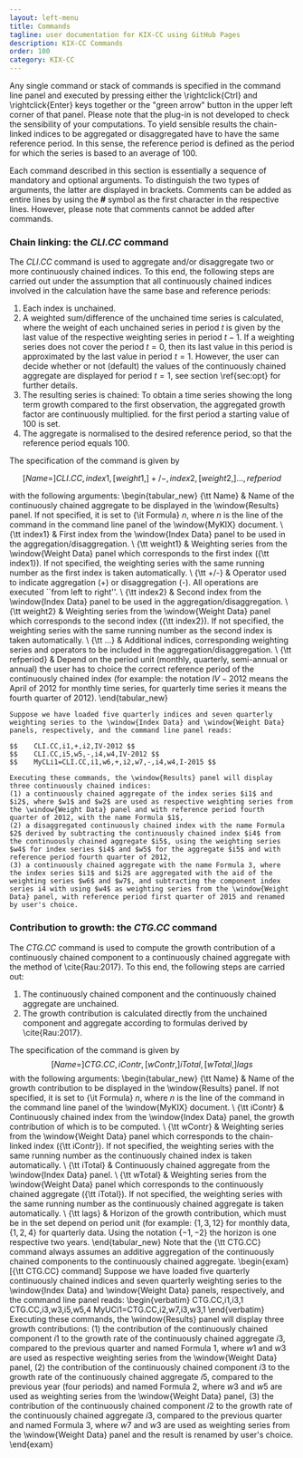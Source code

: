 ```yaml
---
layout: left-menu
title: Commands
tagline: user documentation for KIX-CC using GitHub Pages
description: KIX-CC Commands
order: 100
category: KIX-CC
---
```


Any single command or stack of commands is specified in the command line panel and executed by pressing either the \rightclick{Ctrl} and \rightclick{Enter} keys together or the "green arrow" button in the upper left corner of that panel.
Please note that the plug-in is not developed to check the sensibility of your computations. To yield sensible results the chain-linked indices to be aggregated or disaggregated have to have the same reference period. In this sense, the reference period is defined as the period for which the series is based to an average of 100.

Each command described in this section is essentially a sequence of mandatory and optional arguments. To distinguish the two types of arguments, the latter are displayed in brackets. Comments can be added as entire lines by using the **#** symbol as the first character in the respective lines. However, please note that comments cannot be added after commands.

### Chain linking: the *CLI.CC* command

The *CLI.CC* command is used to aggregate and/or disaggregate two or more continuously chained indices. To this end, the following steps are carried out under the assumption that all continuously chained indices involved in the calculation have the same base and reference periods:

1. Each index is unchained.
2. A weighted sum/difference of the unchained time series is calculated, where the weight of each unchained series in period $t$ is given by the last value of the respective weighting series in period $t-1$. If a weighting series does not cover the period $t = 0$, then its last value in this period is approximated by the last value in period $t = 1$. However, the user can decide whether or not (default) the values of the continuously chained aggregate are displayed for period $t = 1$, see section \ref{sec:opt} for further details.
3. The resulting series is chained: To obtain a time series showing the long term growth compared to the first observation, the aggregated growth factor are continuously multiplied. for the first period a starting value of 100 is set.
4. The aggregate is normalised to the desired reference period, so that the reference period equals 100.

The specification of the command is given by

$$ [Name=]CLI.CC,index1,[weight1,]+/-,index2,[weight2,]...,refperiod $$

with the following arguments:
\begin{tabular_new}
{\tt Name} & Name of the continuously chained aggregate to be displayed in the \window{Results} panel. If not specified, it is set to {\it Formula} $n$, where $n$ is the line of the command in the command line panel of the \window{MyKIX} document. \\
{\tt index1} & First index from the \window{Index Data} panel to be used in the aggregation/disaggregation. \\
{\tt weight1} & Weighting series from the \window{Weight Data} panel which corresponds to the first index ({\tt index1}). If not specified, the weighting series with the same running number as the first index is taken automatically. \\
{\tt +/-} & Operator used to indicate aggregation (+) or disaggregation (-). All operations are executed ``from left to right''. \\
{\tt index2} & Second index from the \window{Index Data} panel to be used in the aggregation/disaggregation. \\
{\tt weight2} & Weighting series from the \window{Weight Data} panel which corresponds to the second index ({\tt index2}). If not specified, the weighting series with the same running number as the second index is taken automatically. \\
{\tt ...} & Additional indices, corresponding weighting series and operators to be included in the aggregation/disaggregation. \\
{\tt refperiod} & Depend on the period unit (monthly, quarterly, semi-annual or annual) the user has to choice the correct reference period of the continuously chained index (for example: the notation $IV-2012$ means the April of $2012$ for monthly time series, for quarterly time series it means the fourth quarter of $2012$).
\end{tabular_new}

```**Example _CLI.CC_ command**
Suppose we have loaded five quarterly indices and seven quarterly weighting series to the \window{Index Data} and \window{Weight Data} panels, respectively, and the command line panel reads:

$$    CLI.CC,i1,+,i2,IV-2012 $$
$$    CLI.CC,i5,w5,-,i4,w4,IV-2012 $$
$$    MyCLi1=CLI.CC,i1,w6,+,i2,w7,-,i4,w4,I-2015 $$

Executing these commands, the \window{Results} panel will display three continuously chained indices:
(1) a continuously chained aggregate of the index series $i1$ and $i2$, where $w1$ and $w2$ are used as respective weighting series from the \window{Weight Data} panel and with reference period fourth quarter of 2012, with the name Formula $1$,
(2) a disaggregated continuously chained index with the name Formula $2$ derived by subtracting the continuously chained index $i4$ from the continuously chained aggregate $i5$, using the weighting series $w4$ for index series $i4$ and $w5$ for the aggregate $i5$ and with reference period fourth quarter of 2012,
(3) a continuously chained aggregate with the name Formula 3, where the index series $i1$ and $i2$ are aggregated with the aid of the weighting series $w6$ and $w7$, and subtracting the component index series i4 with using $w4$ as weighting series from the \window{Weight Data} panel, with reference period first quarter of 2015 and renamed by user's choice.
```

### Contribution to growth: the *CTG.CC* command

The *CTG.CC* command is used to compute the growth contribution of a continuously chained component to a continuously chained aggregate with the method of \cite{Rau:2017}. To this end, the following steps are carried out:

1. The continuously chained component and the continuously chained aggregate are unchained.
2. The growth contribution is calculated directly from the unchained component and aggregate according to formulas derived by \cite{Rau:2017}.

The specification of the command is given by
$$ [Name=]CTG.CC,iContr,[wContr,]iTotal,[wTotal,]lags $$
with the following arguments:
\begin{tabular_new}
{\tt Name} & Name of the growth contribution to be displayed in the \window{Results} panel. If not specified, it is set to {\it Formula} $n$, where $n$ is the line of the command in the command line panel of the \window{MyKIX} document. \\
{\tt iContr} & Continuously chained index from the \window{Index Data} panel, the growth contribution of which is to be computed. \\
{\tt wContr} & Weighting series from the \window{Weight Data} panel which corresponds to the chain-linked index ({\tt iContr}). If not specified, the weighting series with the same running number as the continuously chained index is taken automatically. \\
{\tt iTotal} & Continuously chained aggregate from the \window{Index Data} panel. \\
{\tt wTotal} & Weighting series from the \window{Weight Data} panel which corresponds to the continuously chained aggregate ({\tt iTotal}). If not specified, the weighting series with the same running number as the continuously chained aggregate is taken automatically. \\
{\tt lags} & Horizon of the growth contribution, which must be in the set depend on period unit (for example: $\{1, 3, 12\}$ for monthly data, $\{1, 2, 4\}$ for quarterly data. Using the notation $\{-1, -2\}$ the horizon is one respective two years.
\end{tabular_new}
Note that the {\tt CTG.CC} command always assumes an additive aggregation of the continuously chained components to the continuously chained aggregate.
\begin{exam}[{\tt CTG.CC} command]
Suppose we have loaded five quarterly continuously chained indices and seven quarterly weighting series to the \window{Index Data} and \window{Weight Data} panels, respectively, and the command line panel reads:
\begin{verbatim}
    CTG.CC,i1,i3,1
    CTG.CC,i3,w3,i5,w5,4
    MyUCi1=CTG.CC,i2,w7,i3,w3,1
\end{verbatim}
Executing these commands, the \window{Results} panel will display three growth contributions:
(1) the contribution of the continuously chained component $i1$ to the growth rate of the continuously chained aggregate $i3$, compared to the previous quarter and named Formula $1$, where $w1$ and $w3$ are used as respective weighting series from the \window{Weight Data} panel,
(2) the contribution of the continuously chained component $i3$ to the growth rate of the continuously chained aggregate $i5$, compared to the previous year (four periods) and named Formula $2$, where $w3$ and $w5$ are used as weighting series from the \window{Weight Data} panel,
(3) the contribution of the continuously chained component $i2$ to the growth rate of the continuously chained aggregate $i3$, compared to the previous quarter and named Formula $3$, where $w7$ and $w3$ are used as weighting series from the \window{Weight Data} panel and the result is renamed by user's choice.
\end{exam}
